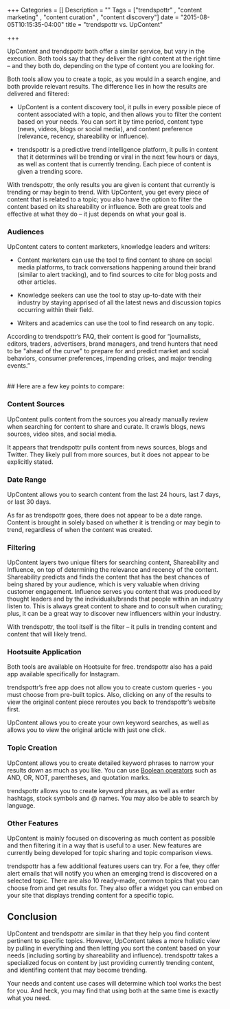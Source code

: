 +++
Categories = []
Description = ""
Tags = ["trendspottr" , "content marketing" , "content curation" , "content discovery"]
date = "2015-08-05T10:15:35-04:00"
title = "trendspottr vs. UpContent"

+++

UpContent and trendspottr both offer a similar service, but vary in the execution. Both tools say that they deliver the right content at the right time – and they both do, depending on the type of content you are looking for.

Both tools allow you to create a topic, as you would in a search engine, and both provide relevant results. The difference lies in how the results are delivered and filtered:
<ul>
<li><p>UpContent is a content discovery tool, it pulls in every possible piece of content associated with a topic, and then allows you to filter the content based on your needs. You can sort it by time period, content type (news, videos, blogs or social media), and content preference (relevance, recency, shareability or influence).</p></li>

<li><p>trendspottr is a predictive trend intelligence platform, it pulls in content that it determines will be trending or viral in the next few hours or days, as well as content that is currently trending. Each piece of content is given a trending score.</p></li>
</ul>

With trendspottr, the only results you are given is content that currently is trending or may begin to trend. With UpContent, you get every piece of content that is related to a topic; you also have the option to filter the content based on its shareability or influence. Both are great tools and effective at what they do – it just depends on what your goal is.

### Audiences
UpContent caters to content marketers, knowledge leaders and writers:
<ul>
<li><p>Content marketers can use the tool to find content to share on social media platforms, to track conversations happening around their brand (similar to alert tracking), and to find sources to cite for blog posts and other articles.</p></li>

<li><p>Knowledge seekers can use the tool to stay up-to-date with their industry by staying apprised of all the latest news and discussion topics occurring within their field.</p></li>

<li><p>Writers and academics can use the tool to find research on any topic.</p></li>
</ul>

According to trendspottr’s FAQ, their content is good for “journalists, editors, traders, advertisers, brand managers, and trend hunters that need to be "ahead of the curve" to prepare for and predict market and social behaviors, consumer preferences, impending crises, and major trending events.”


</br>
## Here are a few key points to compare:

### Content Sources
UpContent pulls content from the sources you already manually review when searching for content to share and curate. It crawls blogs, news sources, video sites, and social media.

It appears that trendspottr pulls content from news sources, blogs and Twitter. They likely pull from more sources, but it does not appear to be explicitly stated.

### Date Range
UpContent allows you to search content from the last 24 hours, last 7 days, or last 30 days.

As far as trendspottr goes, there does not appear to be a date range. Content is brought in solely based on whether it is trending or may begin to trend, regardless of when the content was created.

### Filtering
UpContent layers two unique filters for searching content, Shareability and Influence, on top of determining the relevance and recency of the content. Shareability predicts and finds the content that has the best chances of being shared by your audience, which is very valuable when driving customer engagement. Influence serves you content that was produced by thought leaders and by the individuals/brands that people within an industry listen to. This is always great content to share and to consult when curating; plus, it can be a great way to discover new influencers within your industry.

With trendspottr, the tool itself is the filter – it pulls in trending content and content that will likely trend.

### Hootsuite Application
Both tools are available on Hootsuite for free. trendspottr also has a paid app available specifically for Instagram.

trendspottr’s free app does not allow you to create custom queries - you must choose from pre-built topics. Also, clicking on any of the results to view the original content piece reroutes you back to trendspottr’s website first.

UpContent allows you to create your own keyword searches, as well as allows you to view the original article with just one click.


### Topic Creation
UpContent allows you to create detailed keyword phrases to narrow your results down as much as you like. You can use [Boolean operators](https://upcontent.com/howitworks/getthemost/) such as AND, OR, NOT, parentheses, and quotation marks.

trendspottr allows you to create keyword phrases, as well as enter hashtags, stock symbols and @ names. You may also be able to search by language.

### Other Features
UpContent is mainly focused on discovering as much content as possible and then filtering it in a way that is useful to a user. New features are currently being developed for topic sharing and topic comparison views.

trendspottr has a few additional features users can try. For a fee, they offer alert emails that will notify you when an emerging trend is discovered on a selected topic. There are also 10 ready-made, common topics that you can choose from and get results for. They also offer a widget you can embed on your site that displays trending content for a specific topic.

## Conclusion
UpContent and trendspottr are similar in that they help you find content pertinent to specific topics. However, UpContent takes a more holistic view by pulling in everything and then letting you sort the content based on your needs (including sorting by shareability and influence). trendspottr takes a specialized focus on content by just providing currently trending content, and identifing content that may become trending.

Your needs and content use cases will determine which tool works the best for you. And heck, you may find that using both at the same time is exactly what you need.
